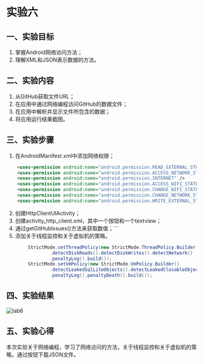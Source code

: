 # 实验六
## 一、实验目标
1. 掌握Android网络访问方法；
2. 理解XML和JSON表示数据的方法。

## 二、实验内容
1. 从GitHub获取文件URL；
2. 在应用中通过网络编程访问GitHub的数据文件；
3. 在应用中解析并显示文件所包含的数据；
4. 将应用运行结果截图。

## 三、实验步骤
1. 在AndroidManifest.xml中添加网络权限；
```xml
    <uses-permission android:name="android.permission.READ_EXTERNAL_STORAGE" />
    <uses-permission android:name="android.permission.ACCESS_NETWORK_STATE" />
    <uses-permission android:name="android.permission.INTERNET" />
    <uses-permission android:name="android.permission.ACCESS_WIFI_STATE" />
    <uses-permission android:name="android.permission.CHANGE_WIFI_STATE" />
    <uses-permission android:name="android.permission.CHANGE_NETWORK_STATE" />
    <uses-permission android:name="android.permission.WRITE_EXTERNAL_STORAGE" />
```
2. 创建HttpClientUIActivity；
3. 创建activity_http_client.xml，其中一个按钮和一个textview；
4. 通过getGitHubIssues()方法来获取数值；```
5. 添加关于线程监控和关于虚拟机的策略。
```java
        StrictMode.setThreadPolicy(new StrictMode.ThreadPolicy.Builder()
                .detectDiskReads().detectDiskWrites().detectNetwork()
                .penaltyLog().build());
        StrictMode.setVmPolicy(new StrictMode.VmPolicy.Builder()
                .detectLeakedSqlLiteObjects().detectLeakedClosableObjects()
                .penaltyLog().penaltyDeath().build());
```

## 四、实验结果
![lab6](https://github.com/hzuapps/android-labs-2020/blob/f8769126f1b58defa9500b0bd8964d8eb2abc979/students/net1814080903138/lab6.png)

## 五、实验心得
本次实验关于网络编程，学习了网络访问的方法，关于线程监控和关于虚拟机的策略。通过按钮下载JSON文件。